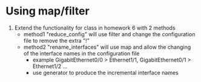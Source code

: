 # Using map/filter
1) Extend the functionality for class in homework 6 with 2 methods 
    - method1 "reduce_config" will use filter and change the configuration file to remove the extra "!"
    - method2 "rename_interfaces" will use map and allow the changing of the interface names in the configuration file  
      - example  GigabitEthernet0/0 > Ethernet1/1, GigabitEthernet0/1 > Ethernet1/2 ...
      - use generator to produce the incremental interface names 